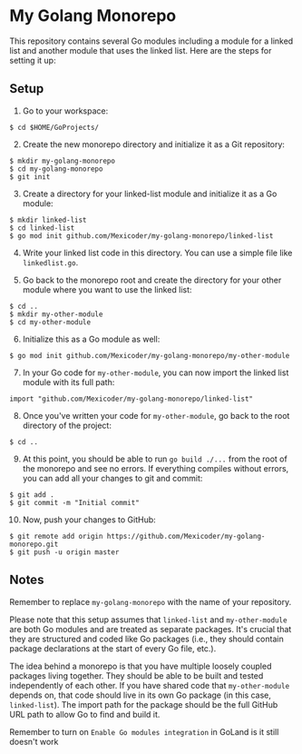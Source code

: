 # My Golang Monorepo

This repository contains several Go modules including a module for a linked list and another module that uses the linked list. Here are the steps for setting it up:

## Setup

1. Go to your workspace:

```
$ cd $HOME/GoProjects/
```

2. Create the new monorepo directory and initialize it as a Git repository:

```
$ mkdir my-golang-monorepo
$ cd my-golang-monorepo
$ git init
```

3. Create a directory for your linked-list module and initialize it as a Go module:

```
$ mkdir linked-list
$ cd linked-list
$ go mod init github.com/Mexicoder/my-golang-monorepo/linked-list
```

4. Write your linked list code in this directory. You can use a simple file like `linkedlist.go`.

5. Go back to the monorepo root and create the directory for your other module where you want to use the linked list:

```
$ cd ..
$ mkdir my-other-module
$ cd my-other-module
```

6. Initialize this as a Go module as well:

```
$ go mod init github.com/Mexicoder/my-golang-monorepo/my-other-module
```

7. In your Go code for `my-other-module`, you can now import the linked list module with its full path:

```
import "github.com/Mexicoder/my-golang-monorepo/linked-list"
```

8. Once you've written your code for `my-other-module`, go back to the root directory of the project:

```
$ cd ..
```

9. At this point, you should be able to run `go build ./...` from the root of the monorepo and see no errors. If everything compiles without errors, you can add all your changes to git and commit:

```
$ git add .
$ git commit -m "Initial commit"
```

10. Now, push your changes to GitHub:

```
$ git remote add origin https://github.com/Mexicoder/my-golang-monorepo.git
$ git push -u origin master
```

## Notes

Remember to replace `my-golang-monorepo` with the name of your repository.

Please note that this setup assumes that `linked-list` and `my-other-module` are both Go modules and are treated as separate packages. It's crucial that they are structured and coded like Go packages (i.e., they should contain package declarations at the start of every Go file, etc.).

The idea behind a monorepo is that you have multiple loosely coupled packages living together. They should be able to be built and tested independently of each other. If you have shared code that `my-other-module` depends on, that code should live in its own Go package (in this case, `linked-list`). The import path for the package should be the full GitHub URL path to allow Go to find and build it.

Remember to turn on `Enable Go modules integration` in GoLand is it still doesn't work

